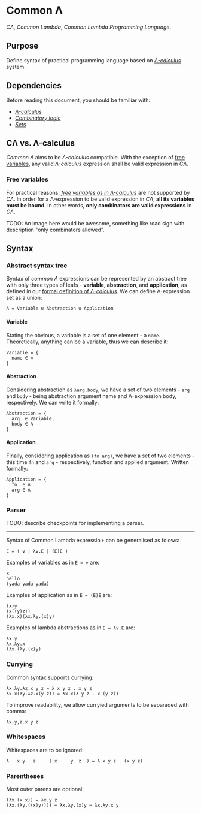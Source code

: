 # Common Λ

_CΛ_, _Common Lambda_, _Common Lambda Programming Language_.

## Purpose

Define syntax of practical programming language based on [_Λ-calculus_](./lambda-calculus) system.

## Dependencies

Before reading this document, you should be familiar with:

* [_Λ-calculus_](./lambda-calculus)
* [_Combinatory logic_](./combinatory-logic)
* [_Sets_](./sets)

## CΛ vs. Λ-calculus

_Common Λ_ aims to be _Λ-calculus_ compatible. With the exception of [free variables](#free-variables), any valid _Λ-calculus_ expression shall be valid expression in _CΛ_.

### Free variables

For practical reasons, [_free variables as in Λ-calculus_](./lambda-calulus#free-variables) are not supported by _CΛ_. In order for a Λ-expression to be valid expression in _CΛ_, **all its variables must be bound**. In other words, **only combinators are valid expressions** in _CΛ_.

TODO: An image here would be awesome, something like road sign with description "only combinators allowed".

## Syntax

### Abstract syntax tree

Syntax of _common Λ_ expressions can be represented by an abstract tree with only three types of leafs - **variable**, **abstraction**, and **application**, as defined in our [formal definition of _Λ-calculus_](./lambda-calculus#formal-definition). We can define Λ-expression set as a union:

```
Λ = Variable ∪ Abstraction ∪ Application
```

#### Variable

Stating the obvious, a variable is a set of one element - a `name`. Theoretically, anything can be a variable, thus we can describe it:

```
Variable = { 
  name ∈ ∞
}
```

#### Abstraction

Considering abstraction as `λarg.body`, we have a set of two elements - `arg` and `body` - being abstraction argument name and Λ-expression body, respectively. We can write it formally:

```
Abstraction = { 
  arg  ∈ Variable,
  body ∈ Λ
}
```

#### Application

Finally, considering application as `(fn arg)`, we have a set of two elements - this time `fn` and `arg` - respectively, function and applied argument. Written formally:

```
Application = {
  fn  ∈ Λ
  arg ∈ Λ
}
```

### Parser

TODO: describe checkpoints for implementing a parser.

---

Syntax of Common Lambda expressio `E` can be generalised as folows:

```
E = ( v | λv.E | (E)E )
```

Examples of variables as in `E = v` are:

```
x
hello
(yada-yada-yada)
```

Examples of application as in `E = (E)E` are:

```
(x)y
(x((y)z))
(λx.x)(λx.λy.(x)y)
```

Examples of lambda abstractions as in `E = λv.E` are:

```
λx.y
λx.λy.x
(λx.(λy.(x)y)
```

### Currying

Common syntax supports currying:

```
λx.λy.λz.x y z = λ x y z . x y z
λx.x(λy.λz.x(y z)) = λx.x(λ y z . x (y z))
```

To improve readability, we allow curryied arguments to be separaded with comma:

```
λx,y,z.x y z
```

### Whitespaces

Whitespaces are to be ignored:

```
λ   x y   z   . ( x     y  z  ) = λ x y z . (x y z)
```

### Parentheses 

Most outer parens are optional:

```
(λx.(x x)) = λx.y z
(λx.(λy.((x)y)))) = λx.λy.(x)y = λx.λy.x y
```
